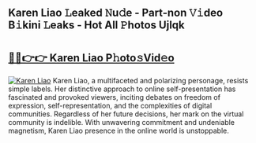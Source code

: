 ## Karen Liao 𝙻eaked 𝙽u𝚍e - Part-non 𝚅𝚒deo B𝚒kini 𝙻eaks - Hot All 𝙿hotos Ujlqk

# <h2><a href="http://ld6qh03.urlbe.top/?page=Karen+Liao">🔗🔗👉👉 Karen Liao P𝚑oto𝚜Vid𝚎o</a></h2>

[![Karen Liao](https://i.imgur.com/eBuTRDB.gif)](http://ld6qh03.urlbe.top/?page=Karen+Liao)
Karen Liao, a multifaceted and polarizing personage, resists simple labels. Her distinctive approach to online self-presentation has fascinated and provoked viewers, inciting debates on freedom of expression, self-representation, and the complexities of digital communities. Regardless of her future decisions, her mark on the virtual community is indelible. With unwavering commitment and undeniable magnetism, Karen Liao presence in the online world is unstoppable.
